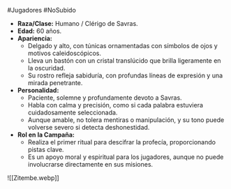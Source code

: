 #Jugadores #NoSubido
- **Raza/Clase:** Humano / Clérigo de Savras.
- **Edad:** 60 años.
- **Apariencia:**
    - Delgado y alto, con túnicas ornamentadas con símbolos de ojos y motivos caleidoscópicos.
    - Lleva un bastón con un cristal translúcido que brilla ligeramente en la oscuridad.
    - Su rostro refleja sabiduría, con profundas líneas de expresión y una mirada penetrante.
- **Personalidad:**
    - Paciente, solemne y profundamente devoto a Savras.
    - Habla con calma y precisión, como si cada palabra estuviera cuidadosamente seleccionada.
    - Aunque amable, no tolera mentiras o manipulación, y su tono puede volverse severo si detecta deshonestidad.
- **Rol en la Campaña:**
    - Realiza el primer ritual para descifrar la profecía, proporcionando pistas clave.
    - Es un apoyo moral y espiritual para los jugadores, aunque no puede involucrarse directamente en sus misiones.

![[Zitembe.webp]]